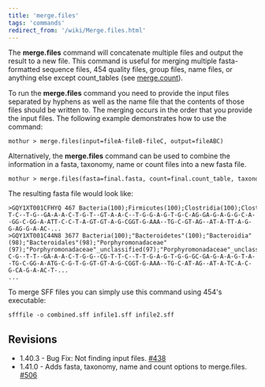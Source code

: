 ```yaml
---
title: 'merge.files'
tags: 'commands'
redirect_from: '/wiki/Merge.files.html'
---
```

The **merge.files** command will concatenate
multiple files and output the result to a new file. This command is
useful for merging multiple fasta-formatted sequence files, 454 quality
files, group files, name files, or anything else except count_tables (see [merge.count](/wiki/merge.count/)).

To run the **merge.files** command you need to provide the input files
separated by hyphens as well as the name file that the contents of those
files should be written to. The merging occurs in the order that you
provide the input files. The following example demonstrates how to use
the command:

    mothur > merge.files(input=fileA-fileB-fileC, output=fileABC)

Alternatively, the **merge.files** command can be used to combine the
information in a fasta, taxonomy, name or count files into a new fasta
file.

    mothur > merge.files(fasta=final.fasta, count=final.count_table, taxonomy=final.taxonomy)

The resulting fasta file would look like:

    >GQY1XT001CFHYQ 467 Bacteria(100);Firmicutes(100);Clostridia(100);Clostridiales(100);Clostridiales_unclassified(100);Clostridiales_unclassified(100);Clostridiales_unclassified(100);
    T-C--T-G--GA-A-A-C-T-G-T--GT-A-A-C--T-G-G-A-G-T-G-C-AG-GA-G-A-G-G-C-A--GG-C-GG-A-ATT-C-C-T-A-GT-GT-A-G-CGGT-G-AAA--TG-C-GT-AG--AT-A-TT-A-G-G-AG-G-A-AC-...
    >GQY1XT001C44N8 3677 Bacteria(100);"Bacteroidetes"(100);"Bacteroidia"(98);"Bacteroidales"(98);"Porphyromonadaceae"(97);"Porphyromonadaceae"_unclassified(97);"Porphyromonadaceae"_unclassified(97);
    C-G--T-T--GA-A-A-C-T-G-G--CG-T-T-C--T-T-G-A-G-T-G-G-GC-GA-G-A-A-G-T-A--TG-C-GG-A-ATG-C-G-T-G-GT-GT-A-G-CGGT-G-AAA--TG-C-AT-AG--AT-A-TC-A-C-G-CA-G-A-AC-T-...
    ...

To merge SFF files you can simply use this command using 454's
executable:

    sfffile -o combined.sff infile1.sff infile2.sff

## Revisions

-   1.40.3 - Bug Fix: Not finding input files.
    [\#438](https://github.com/mothur/mothur/issues/438)
-   1.41.0 - Adds fasta, taxonomy, name and count options to
    merge.files. [\#506](https://github.com/mothur/mothur/issues/506)


